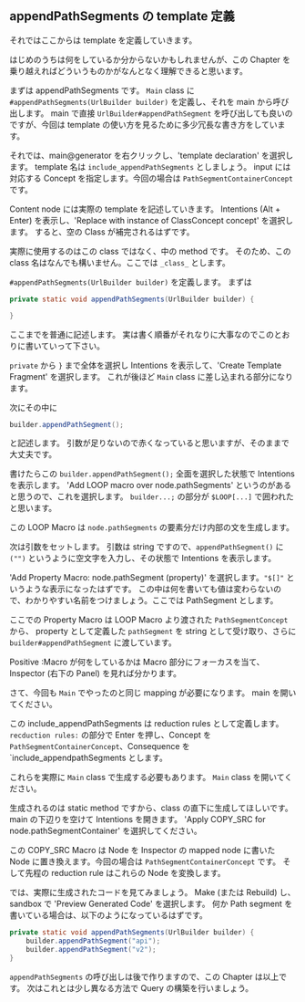 ## appendPathSegments の template 定義

それではここからは template を定義していきます。

はじめのうちは何をしているか分からないかもしれませんが、この Chapter を乗り越えればどういうものかがなんとなく理解できると思います。

まずは appendPathSegments です。
`Main` class に `#appendPathSegments(UrlBuilder builder)` を定義し、それを main から呼び出します。
main で直接 `UrlBuilder#appendPathSegment` を呼び出しても良いのですが、今回は template の使い方を見るために多少冗長な書き方をしています。

それでは、main@generator を右クリックし、'template declaration' を選択します。
template 名は `include_appendPathSegments` としましょう。
input には対応する Concept を指定します。今回の場合は `PathSegmentContainerConcept` です。

Content node には実際の template を記述していきます。
Intentions (Alt + Enter) を表示し、'Replace with instance of ClassConcept concept' を選択します。
すると、空の Class が補完されるはずです。

実際に使用するのはこの class ではなく、中の method です。
そのため、この class 名はなんでも構いません。ここでは `_class_` とします。

`#appendPathSegments(UrlBuilder builder)` を定義します。
まずは

```java
private static void appendPathSegments(UrlBuilder builder) {

}
```

ここまでを普通に記述します。
実は書く順番がそれなりに大事なのでこのとおりに書いていって下さい。

`private` から `}` まで全体を選択し Intentions を表示して、'Create Template Fragment' を選択します。
これが後ほど `Main` class に差し込まれる部分になります。


次にその中に
```java
builder.appendPathSegment();
```

と記述します。
引数が足りないので赤くなっていると思いますが、そのままで大丈夫です。

書けたらこの `builder.appendPathSegment();` 全面を選択した状態で Intentions を表示します。
'Add LOOP macro over node.pathSegments' というのがあると思うので、これを選択します。
`builder...;` の部分が `$LOOP[...]` で囲われたと思います。

この LOOP Macro は `node.pathSegments` の要素分だけ内部の文を生成します。

次は引数をセットします。
引数は string ですので、`appendPathSegment()` に `("")` というように空文字を入力し、その状態で Intentions を表示します。

'Add Property Macro: node.pathSegment (property)' を選択します。`"$[]"` というような表示になったはずです。
この中は何を書いても値は変わらないので、わかりやすい名前をつけましょう。ここでは PathSegment とします。

ここでの Property Macro は LOOP Macro より渡された `PathSegmentConcept` から、 property として定義した `pathSegment` を string として受け取り、さらに `builder#appendPathSegment` に渡しています。

Positive
:Macro が何をしているかは Macro 部分にフォーカスを当て、Inspector (右下の Panel) を見れば分かります。

さて、今回も `Main` でやったのと同じ mapping が必要になります。
main を開いてください。

この include_appendPathSegments は reduction rules として定義します。
`recduction rules:` の部分で Enter を押し、Concept を `PathSegmentContainerConcept`、Consequence を `include_appendpathSegments とします。

これらを実際に `Main` class で生成する必要もあります。
`Main` class を開いてください。

生成されるのは static method ですから、class の直下に生成してほしいです。
main の下辺りを空けて Intentions を開きます。
'Apply COPY_SRC for node.pathSegmentContainer' を選択してください。

この COPY_SRC Macro は Node を Inspector の mapped node に書いた Node に置き換えます。今回の場合は `PathSegmentContainerConcept` です。
そして先程の reduction rule はこれらの Node を変換します。

では、実際に生成されたコードを見てみましょう。
Make (または Rebuild) し、sandbox で 'Preview Generated Code' を選択します。
何か Path segment を書いている場合は、以下のようになっているはずです。

```java
private static void appendPathSegments(UrlBuilder builder) {
    builder.appendPathSegment("api");
    builder.appendPathSegment("v2");
}
```

`appendPathSegments` の呼び出しは後で作りますので、この Chapter は以上です。
次はこれとは少し異なる方法で Query の構築を行いましょう。

